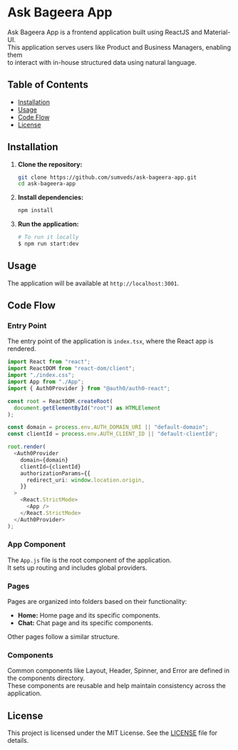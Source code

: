 # Ask Bageera App

Ask Bageera App is a frontend application built using ReactJS and Material-UI. \
This application serves users like Product and Business Managers, enabling them \
to interact with in-house structured data using natural language.

## Table of Contents

- [Installation](#installation)
- [Usage](#usage)
- [Code Flow](#code-flow)
- [License](#license)

## Installation

1. **Clone the repository:**

   ```sh
   git clone https://github.com/sumveds/ask-bageera-app.git
   cd ask-bageera-app
   ```

2. **Install dependencies:**

   ```sh
   npm install
   ```

3. **Run the application:**

   ```bash
   # To run it locally
   $ npm run start:dev
   ```

## Usage

The application will be available at `http://localhost:3001`.

## Code Flow

### Entry Point

The entry point of the application is `index.tsx`, where the React app is rendered.

```typescript
import React from "react";
import ReactDOM from "react-dom/client";
import "./index.css";
import App from "./App";
import { Auth0Provider } from "@auth0/auth0-react";

const root = ReactDOM.createRoot(
  document.getElementById("root") as HTMLElement
);

const domain = process.env.AUTH_DOMAIN_URI || "default-domain";
const clientId = process.env.AUTH_CLIENT_ID || "default-clientId";

root.render(
  <Auth0Provider
    domain={domain}
    clientId={clientId}
    authorizationParams={{
      redirect_uri: window.location.origin,
    }}
  >
    <React.StrictMode>
      <App />
    </React.StrictMode>
  </Auth0Provider>
);
```

### App Component

The `App.js` file is the root component of the application. \
It sets up routing and includes global providers.

### Pages

Pages are organized into folders based on their functionality:

- **Home:** Home page and its specific components.
- **Chat:** Chat page and its specific components.

Other pages follow a similar structure.

### Components

Common components like Layout, Header, Spinner, and Error are defined in the components directory. \
These components are reusable and help maintain consistency across the application.

## License

This project is licensed under the MIT License. See the [LICENSE](LICENSE) file for details.

